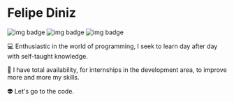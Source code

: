 # Felipe Diniz


![img badge](https://img.shields.io/github/followers/dinizdev?label=Followers&style=social)
![img badge](https://img.shields.io/badge/-Diniz%20Dev-red)
![img badge](https://img.shields.io/badge/-Loading...-green)

💻 Enthusiastic in the world of programming, I seek to learn day after day with self-taught knowledge.

🏢 I have total availability, for internships in the development area, to improve more and more my skills.

👽 Let's go to the code.